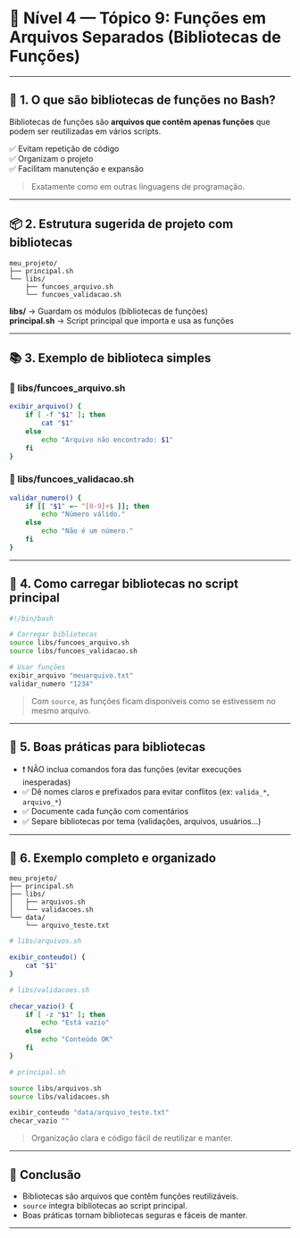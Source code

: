 
# 🔵 Nível 4 — Tópico 9: Funções em Arquivos Separados (Bibliotecas de Funções)

---

## 📖 1. O que são bibliotecas de funções no Bash?

Bibliotecas de funções são **arquivos que contêm apenas funções** que podem ser reutilizadas em vários scripts.

✅ Evitam repetição de código  
✅ Organizam o projeto  
✅ Facilitam manutenção e expansão

> Exatamente como em outras linguagens de programação.

---

## 📦 2. Estrutura sugerida de projeto com bibliotecas

```
meu_projeto/
├── principal.sh
└── libs/
    ├── funcoes_arquivo.sh
    └── funcoes_validacao.sh
```

**libs/** → Guardam os módulos (bibliotecas de funções)  
**principal.sh** → Script principal que importa e usa as funções

---

## 📚 3. Exemplo de biblioteca simples

### 📄 libs/funcoes_arquivo.sh

```bash
exibir_arquivo() {
    if [ -f "$1" ]; then
        cat "$1"
    else
        echo "Arquivo não encontrado: $1"
    fi
}
```

### 📄 libs/funcoes_validacao.sh

```bash
validar_numero() {
    if [[ "$1" =~ ^[0-9]+$ ]]; then
        echo "Número válido."
    else
        echo "Não é um número."
    fi
}
```

---

## 🚦 4. Como carregar bibliotecas no script principal

```bash
#!/bin/bash

# Carregar bibliotecas
source libs/funcoes_arquivo.sh
source libs/funcoes_validacao.sh

# Usar funções
exibir_arquivo "meuarquivo.txt"
validar_numero "1234"
```

> Com `source`, as funções ficam disponíveis como se estivessem no mesmo arquivo.

---

## 🚨 5. Boas práticas para bibliotecas

- ❗ NÃO inclua comandos fora das funções (evitar execuções inesperadas)
- ✅ Dê nomes claros e prefixados para evitar conflitos (ex: `valida_*`, `arquivo_*`)
- ✅ Documente cada função com comentários
- ✅ Separe bibliotecas por tema (validações, arquivos, usuários...)

---

## 📌 6. Exemplo completo e organizado

```
meu_projeto/
├── principal.sh
├── libs/
│   ├── arquivos.sh
│   └── validacoes.sh
└── data/
    └── arquivo_teste.txt
```

```bash
# libs/arquivos.sh

exibir_conteudo() {
    cat "$1"
}
```

```bash
# libs/validacoes.sh

checar_vazio() {
    if [ -z "$1" ]; then
        echo "Está vazio"
    else
        echo "Conteúdo OK"
    fi
}
```

```bash
# principal.sh

source libs/arquivos.sh
source libs/validacoes.sh

exibir_conteudo "data/arquivo_teste.txt"
checar_vazio ""
```

> Organização clara e código fácil de reutilizar e manter.

---

## 🎯 Conclusão

- Bibliotecas são arquivos que contêm funções reutilizáveis.
- `source` integra bibliotecas ao script principal.
- Boas práticas tornam bibliotecas seguras e fáceis de manter.

---
